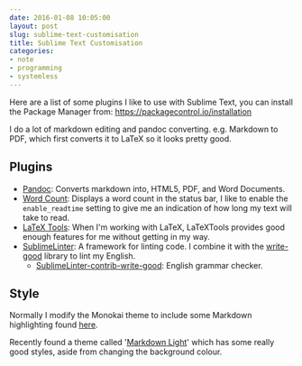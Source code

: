 ```yaml
---
date: 2016-01-08 10:05:00
layout: post
slug: sublime-text-customisation
title: Sublime Text Customisation
categories:
- note
- programming
- systemless
---
```

Here are a list of some plugins I like to use with Sublime Text, you can install the Package Manager from: <https://packagecontrol.io/installation>

I do a lot of markdown editing and pandoc converting. e.g. Markdown to PDF, which first converts it to LaTeX so it looks pretty good.


## Plugins

- [Pandoc](https://packagecontrol.io/packages/Pandoc): Converts markdown into, HTML5, PDF, and Word Documents.
- [Word Count](https://packagecontrol.io/packages/WordCount): Displays a word count in the status bar, I like to enable the ```enable_readtime``` setting to give me an indication of how long my text will take to read.
- [LaTeX Tools](https://packagecontrol.io/packages/LaTeXTools): When I'm working with LaTeX, LaTeXTools provides good enough features for me without getting in my way.
- [SublimeLinter](http://www.sublimelinter.com/en/latest/): A framework for linting code. I combine it with the [write-good](https://github.com/btford/write-good) library to lint my English.
	- [SublimeLinter-contrib-write-good](https://packagecontrol.io/packages/SublimeLinter-contrib-write-good): English grammar checker.

## Style 

Normally I modify the Monokai theme to include some Markdown highlighting found [here](/uploads/2016/01/Monokai_Markdown.Theme).

Recently found a theme called '[Markdown Light](https://packagecontrol.io/packages/MarkdownLight)' which has some really good styles, aside from changing the background colour.